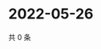 # 2022-05-26

共 0 条

<!-- BEGIN WEIBO -->
<!-- 最后更新时间 Thu May 26 2022 03:00:52 GMT+0800 (China Standard Time) -->

<!-- END WEIBO -->
